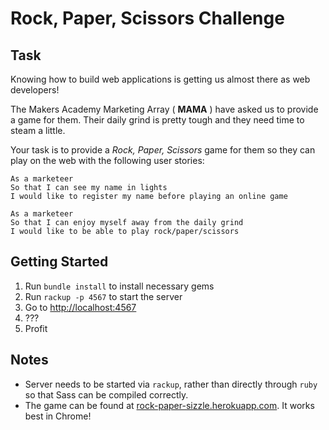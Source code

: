 # Rock, Paper, Scissors Challenge

## Task

Knowing how to build web applications is getting us almost there as web developers!

The Makers Academy Marketing Array ( **MAMA** ) have asked us to provide a game for them. Their daily grind is pretty tough and they need time to steam a little.

Your task is to provide a _Rock, Paper, Scissors_ game for them so they can play on the web with the following user stories:

```
As a marketeer
So that I can see my name in lights
I would like to register my name before playing an online game

As a marketeer
So that I can enjoy myself away from the daily grind
I would like to be able to play rock/paper/scissors
```

## Getting Started

1. Run `bundle install` to install necessary gems
1. Run `rackup -p 4567` to start the server
1. Go to [http://localhost:4567](http://localhost:4567)
1. ???
1. Profit

## Notes

- Server needs to be started via `rackup`, rather than directly through `ruby` so that Sass can be compiled correctly.
- The game can be found at [rock-paper-sizzle.herokuapp.com](http://rock-paper-sizzle.herokuapp.com/). It works best in Chrome!
